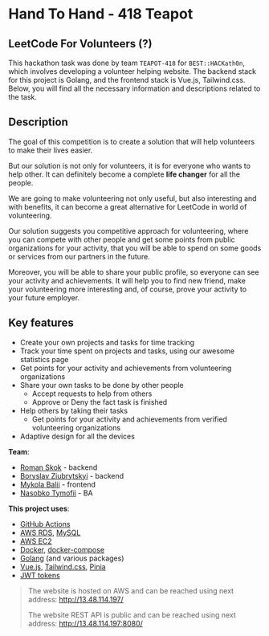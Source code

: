 # Hand To Hand - 418 Teapot

## LeetCode For Volunteers (?)
This hackathon task was done by team `TEAPOT-418` for `BEST::HACKath0n`, which involves developing a volunteer helping website. The backend stack for this project is Golang, and the frontend stack is Vue.js, Tailwind.css. Below, you will find all the necessary information and descriptions related to the task.

## Description
The goal of this competition is to create a solution that will help volunteers to make their lives easier.

But our solution is not only for volunteers, it is for everyone who wants to help other. It can definitely become a complete **life changer** for all the people. 

We are going to make volunteering not only useful, but also interesting and with benefits, it can become a great alternative for LeetCode in world of volunteering.

Our solution suggests you competitive approach for volunteering, where you can compete with other people and get some points from public organizations for your activity, that you will be able to spend on some goods or services from our partners in the future.

Moreover, you will be able to share your public profile, so everyone can see your activity and achievements. It will help you to find new friend, make your volunteering more interesting and, of course, prove your activity to your future employer.

## Key features

* Create your own projects and tasks for time tracking
* Track your time spent on projects and tasks, using our awesome statistics page
* Get points for your activity and achievements from volunteering organizations
* Share your own tasks to be done by other people
    * Accept requests to help from others
    * Approve or Deny the fact task is finished
* Help others by taking their tasks
    * Get points for your activity and achievements from verified volunteering organizations
* Adaptive design for all the devices

**Team**:
- [Roman Skok](https://github.com/romesk) - backend
- [Boryslav Ziubrytskyi](https://github.com/BoryslavGlov) - backend
- [Mykola Balii](https://github.com/Kolia913) - frontend
- [Nasobko Tymofii](https://github.com/TimofiyJ) - BA

**This project uses**:
- [GitHub Actions](https://docs.github.com/en/actions)
- [AWS RDS](https://aws.amazon.com/rds/), [MySQL](https://aws.amazon.com/rds/mysql/)
- [AWS EC2](https://aws.amazon.com/ec2/)
- [Docker](https://www.docker.com/), [docker-compose](https://docs.docker.com/compose/)
- [Golang](https://go.dev/) (and various packages)
- [Vue.js](https://vuejs.org/), [Tailwind.css](https://tailwindcss.com/), [Pinia](https://pinia.vuejs.org/)
- [JWT tokens](https://jwt.io/)

> The website is hosted on AWS and can be reached using next address: http://13.48.114.197/
>
> The website REST API is public and can be reached using next address: http://13.48.114.197:8080/


